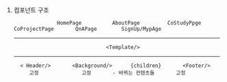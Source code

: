 1. 컴포넌트 구조 

                     HomePage          AboutPage         CoStudyPpge         CoProjectPage       QnAPage        SignUp/MypAge
   --------------------------------------------------------------------------------------------------------------------------------------------------

                                     <Template/>                                     
   --------------------------------------------------------------------------------------------------------------------------------------------------        
         < Header/>       <Background/>      {children}       <Footer/> 
            고정              고정       - 바뀌는 컨텐츠들       고정

